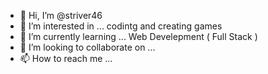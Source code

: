 - 👋 Hi, I’m @striver46
- 👀 I’m interested in ... codintg and creating games
- 🌱 I’m currently learning ... Web Develepment ( Full Stack )
- 💞️ I’m looking to collaborate on ... 
- 📫 How to reach me ...

<!---
striver46/striver46 is a ✨ special ✨ repository because its `README.md` (this file) appears on your GitHub profile.
You can click the Preview link to take a look at your changes.
--->
